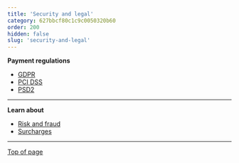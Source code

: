 ```yaml
---
title: 'Security and legal'
category: 627bbcf80c1c9c0050320b60
order: 200
hidden: false
slug: 'security-and-legal'
---
```

**Payment regulations**

- [GDPR](/docs/gdpr/)
- [PCI DSS](/docs/pci-dss/) 
- [PSD2](/docs/psd2/) 

---

**Learn about** 

- [Risk and fraud](/docs/risk-fraud/)
- [Surcharges](/docs/surcharges/)

---
[Top of page](#)